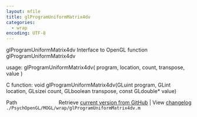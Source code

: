 ```yaml
---
layout: mfile
title: glProgramUniformMatrix4dv
categories:
  - wrap
encoding: UTF-8
---
```


glProgramUniformMatrix4dv  Interface to OpenGL function glProgramUniformMatrix4dv

usage:  glProgramUniformMatrix4dv( program, location, count, transpose, value )

C function:  void glProgramUniformMatrix4dv(GLuint program, GLint location, GLsizei count, GLboolean transpose, const GLdouble\* value)


<div class="code_header" style="text-align:right;">
  <span style="float:left;">Path&nbsp;&nbsp;</span> <span class="counter">Retrieve <a href=
  "https://raw.github.com/Psychtoolbox-3/Psychtoolbox-3/beta/./PsychOpenGL/MOGL/wrap/glProgramUniformMatrix4dv.m">current version from GitHub</a> | View <a href=
  "https://github.com/Psychtoolbox-3/Psychtoolbox-3/commits/beta/./PsychOpenGL/MOGL/wrap/glProgramUniformMatrix4dv.m">changelog</a></span>
</div>
<div class="code">
  <code>./PsychOpenGL/MOGL/wrap/glProgramUniformMatrix4dv.m</code>
</div>

